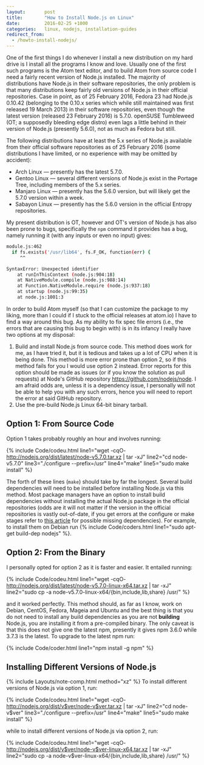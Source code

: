 ```yaml
---
layout:       post
title:        "How to Install Node.js on Linux"
date:         2016-02-25 +1000
categories:   linux, nodejs, installation-guides
redirect_from:
  - /howto-install-nodejs/
---
```


One of the first things I do whenever I install a new distribution on my hard drive is I install all the programs I know and love. Usually one of the first such programs is the Atom text editor, and to build Atom from source code I need a fairly recent version of Node.js installed. The majority of distributions have Node.js in their software repositories, the only problem is that many distributions keep fairly old versions of Node.js in their official repositories. Case in point, as of 25 February 2016, Fedora 23 had Node.js 0.10.42 (belonging to the 0.10.x series which while still maintained was first released 19 March 2013) in their software repositories, even though the latest version (released 23 February 2016) is 5.7.0. openSUSE Tumbleweed (OT; a supposedly bleeding edge distro) even lags a little behind in their version of Node.js (presently 5.6.0), not as much as Fedora but still.

The following distributions have at least the 5.x series of Node.js available from their official software repositories as of 25 February 2016 (some distributions I have limited, or no experience with may be omitted by accident):

* Arch Linux &mdash; presently has the latest 5.7.0.
* Gentoo Linux &mdash; several different versions of Node.js exist in the Portage Tree, including members of the 5.x series.
* Manjaro Linux &mdash; presently has the 5.6.0 version, but will likely get the 5.7.0 version within a week.
* Sabayon Linux &mdash; presently has the 5.6.0 version in the official Entropy repositories.

My present distribution is OT, however and OT's version of Node.js has also been prone to bugs, specifically the `npm` command it provides has a bug, namely running it (with any inputs or even no input) gives:

~~~ bash
module.js:462
  if fs.exists('/usr/lib64', fs.F_OK, function(err) {
     ^^

SyntaxError: Unexpected identifier
    at runInThisContext (node.js:904:18)
    at NativeModule.compile (node.js:988:14)
    at Function.NativeModule.require (node.js:937:18)
    at startup (node.js:99:35)
    at node.js:1001:3
~~~

In order to build Atom myself (so that I can customize the package to my liking, more than I could if I stuck to the official releases at atom.io) I have to find a way around this bug. As my ability to fix spec file errors (i.e., the errors that are causing this bug to begin with) is in its infancy I really have two options at my disposal:

1. Build and install Node.js from source code. This method does work for me, as I have tried it, but it is tedious and takes up a lot of CPU when it is being done. This method is more error prone than option 2, so if this method fails for you I would use option 2 instead. Error reports for this option should be made as issues (or if you know the solution as pull requests) at Node's GitHub repository https://github.com/nodejs/node. I am afraid odds are, unless it is a dependency issue, I personally will not be able to help you with any such errors, hence you will need to report the error at said GitHub repository.
2. Use the pre-build Node.js Linux 64-bit binary tarball.

## Option 1: From Source Code
Option 1 takes probably roughly an hour and involves running:

{% include Code/codeu.html line1="wget -cqO- http://nodejs.org/dist/latest/node-v5.7.0.tar.xz | tar -xJ" line2="cd node-v5.7.0" line3="./configure --prefix=/usr" line4="make" line5="sudo make install" %}

The forth of these lines (`make`) should take by far the longest. Several build dependencies will need to be installed before installing Node.js via this method. Most package managers have an option to install build dependencies without installing the actual Node.js package in the official repositories (odds are it will not matter if the version in the official repositories is vastly out-of-date, if you get errors at the configure or make stages refer to [this article](https://github.com/nodejs/node/wiki/Installing-and-Building-Node.js#installing-via-package-manager) for possible missing dependencies). For example, to install them on Debian run {% include Code/coders.html line1="sudo apt-get build-dep nodejs" %}.

## Option 2: From the Binary
I personally opted for option 2 as it is faster and easier. It entailed running:

{% include Code/codeu.html line1="wget -cqO- http://nodejs.org/dist/latest/node-v5.7.0-linux-x64.tar.xz | tar -xJ" line2="sudo cp -a node-v5.7.0-linux-x64/{bin,include,lib,share} /usr/" %}

and it worked perfectly. This method should, as far as I know, work on Debian, CentOS, Fedora, Mageia and Ubuntu and the best thing is that you do not need to install any build dependencies as you are not **building** Node.js, you are installing it from a pre-compiled binary. The only caveat is that this does not give one the latest npm, presently it gives npm 3.6.0 while 3.7.3 is the latest. To upgrade to the latest npm run:

{% include Code/coder.html line1="npm install -g npm" %}

## Installing Different Versions of Node.js
{% include Layouts/note-comp.html method="xz" %}
To install different versions of Node.js via option 1, run:

{% include Code/codeu.html line1="wget -cqO- http://nodejs.org/dist/v$ver/node-v$ver.tar.xz | tar -xJ" line2="cd node-v$ver" line3="./configure --prefix=/usr" line4="make" line5="sudo make install" %}

while to install different versions of Node.js via option 2, run:

{% include Code/codeu.html line1="wget -cqO- http://nodejs.org/dist/v$ver/node-v$ver-linux-x64.tar.xz | tar -xJ" line2="sudo cp -a node-v$ver-linux-x64/{bin,include,lib,share} /usr/" %}
